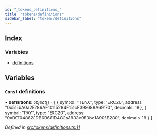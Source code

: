 ```yaml
---
id: "_tokens_definitions_"
title: "tokens/definitions"
sidebar_label: "tokens/definitions"
---
```


## Index

### Variables

* [definitions](_tokens_definitions_.md#const-definitions)

## Variables

### `Const` definitions

• **definitions**: *object[]* = [
  {
    symbol: "TENX",
    type: "ERC20",
    address: "0x515bA0a2E286AF10115284F151cF398688A69170",
    decimals: 18
  },
  {
    symbol: "PAY",
    type: "ERC20",
    address: "0xB97048628DB6B661D4C2aA833e95Dbe1A905B280",
    decimals: 18
  }
]

*Defined in [src/tokens/definitions.ts:11](https://github.com/comit-network/comit-js-sdk/blob/ee6360f/src/tokens/definitions.ts#L11)*
